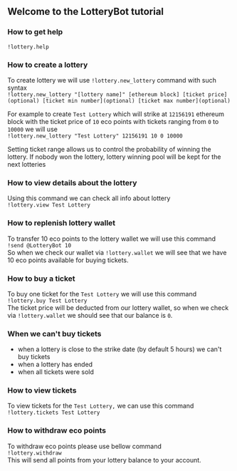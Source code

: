 ## Welcome to the LotteryBot tutorial

### How to get help

`!lottery.help`

### How to create a lottery

To create lottery we will use `!lottery.new_lottery` command with such syntax  
`!lottery.new_lottery "[lottery name]" [ethereum block] [ticket price](optional) [ticket min number](optional) [ticket max number](optional)`

For example to create `Test Lottery` which will strike at `12156191` ethereum block with the ticket price of `10` eco points with tickets ranging from `0` to `10000` we will use  
`!lottery.new_lottery "Test Lottery" 12156191 10 0 10000`

Setting ticket range allows us to control the probability of winning the lottery.
If nobody won the lottery, lottery winning pool will be kept for the next lotteries


### How to view details about the lottery

Using this command we can check all info about lottery  
`!lottery.view Test Lottery`


### How to replenish lottery wallet
To transfer 10 eco points to the lottery wallet we will use this command  
`!send @LotteryBot 10`  
So when we check our wallet via `!lottery.wallet` we will see that we have 10 eco points available for buying tickets.


### How to buy a ticket
To buy one ticket for the `Test Lottery` we will use this command  
`!lottery.buy Test Lottery`  
The ticket price will be deducted from our lottery wallet, so when we check via `!lottery.wallet` we should see that our balance is `0`.



### When we can't buy tickets

- when a lottery is close to the strike date (by default 5 hours) we can't buy tickets
- when a lottery has ended
- when all tickets were sold


### How to view tickets
To view tickets for the `Test Lottery,` we can use this command  
`!lottery.tickets Test Lottery`


### How to withdraw eco points
To withdraw eco points please use bellow command  
`!lottery.withdraw`  
This will send all points from your lottery balance to your account.
